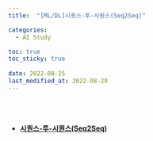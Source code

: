 ```yaml
---
title:  "[ML/DL]시퀀스-투-시퀀스(Seq2Seq)"

categories:
  - AI Study

toc: true
toc_sticky: true
 
date: 2022-08-25
last_modified_at: 2022-08-29
---
```


<br/><br/>


- [**시퀀스-투-시퀀스(Seq2Seq)**](https://scratched-rayon-d71.notion.site/Seq2Seq-aa242fe875fd4dc6b52d6701dca11927)

